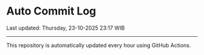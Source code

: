 # Auto Commit Log

Last updated: Thursday, 23-10-2025 23:17 WIB

---

This repository is automatically updated every hour using GitHub Actions.
